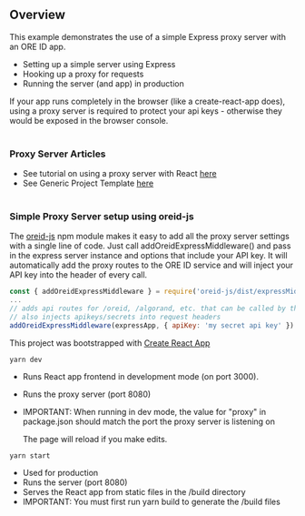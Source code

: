 
## Overview

This example demonstrates the use of a simple Express proxy server with an ORE ID app.
- Setting up a simple server using Express
- Hooking up a proxy for requests
- Running the server (and app) in production

If your app runs completely in the browser (like a create-react-app does), using a proxy server is required to protect your api keys - otherwise they would be exposed in the browser console.
<br><br>

### Proxy Server Articles

- See tutorial on using a proxy server with React [here](https://www.twilio.com/blog/react-app-with-node-js-server-proxy)
- See Generic Project Template [here](https://github.com/philnash/react-express-starter)
<br><br>

### Simple Proxy Server setup using oreid-js
The [oreid-js](https://www.npmjs.com/package/oreid-js) npm module makes it easy to add all the proxy server settings with a single line of code. Just call addOreidExpressMiddleware() and pass in the express server instance and options that include your API key. It will automatically add the proxy routes to the ORE ID service and will inject your API key into the header of every call.
```javascript 
const { addOreidExpressMiddleware } = require('oreid-js/dist/expressMiddlewear');
...
// adds api routes for /oreid, /algorand, etc. that can be called by the React App
// also injects apikeys/secrets into request headers
addOreidExpressMiddleware(expressApp, { apiKey: 'my secret api key' })
```

This project was bootstrapped with [Create React App](https://github.com/facebook/create-react-app)
```
yarn dev
```

- Runs React app frontend in development mode (on port 3000). <br>
- Runs the proxy server (port 8080)
- IMPORTANT: When running in dev mode, the value for "proxy" in package.json should match the port the proxy server is listening on

    The page will reload if you make edits.

```
yarn start
```

- Used for production
- Runs the server (port 8080)
- Serves the React app from static files in the /build directory
- IMPORTANT: You must first run yarn build to generate the /build files

